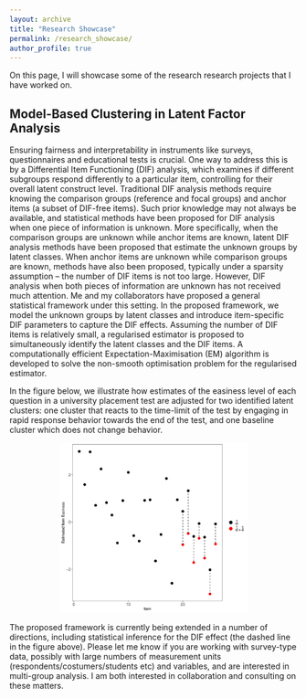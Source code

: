 ```yaml
---
layout: archive
title: "Research Showcase"
permalink: /research_showcase/
author_profile: true
---
```


On this page, I will showcase some of the research research projects that I have worked on.


## Model-Based Clustering in Latent Factor Analysis
Ensuring fairness and interpretability in instruments like surveys, questionnaires and educational tests is crucial. One way to address this is by a Differential Item Functioning (DIF) analysis, which examines if different subgroups respond differently to a particular item, controlling for their overall latent construct level. Traditional DIF analysis methods require knowing the comparison groups (reference and focal groups) and anchor items (a subset of DIF-free items). Such prior knowledge may not always be available, and statistical methods have been proposed for DIF analysis when one piece of information is unknown. More specifically, when the comparison groups are unknown while anchor items are known, latent DIF analysis methods have been proposed that estimate the unknown groups by latent classes. When anchor items are unknown while comparison groups are known, methods have also been proposed, typically under a sparsity assumption – the number of DIF items is not too large. However, DIF analysis when both pieces of information are unknown has not received much attention. Me and my collaborators have proposed a general statistical framework under this setting. In the proposed framework, we model the unknown groups by latent classes and introduce item-specific DIF parameters to capture the DIF effects. Assuming the number of DIF items is relatively small, a regularised estimator is proposed to simultaneously identify the latent classes and the DIF items. A computationally efficient Expectation-Maximisation (EM) algorithm is developed to solve the non-smooth optimisation problem for the regularised estimator. 

In the figure below, we illustrate how estimates of the easiness level of each question in a university placement test are adjusted for two identified latent clusters: one cluster that reacts to the time-limit of the test by engaging in rapid response behavior towards the end of the test, and one baseline cluster which does not change behavior.

<div style="text-align: center;">
    <img src="/images/Param_estimates.png" alt="Figure Description" style="width:65%;">
</div>

The proposed framework is currently being extended in a number of directions, including statistical inference for the DIF effect (the dashed line in the figure above). Please let me know if you are working with survey-type data, possibly with large numbers of measurement units (respondents/costumers/students etc) and variables, and are interested in multi-group analysis. I am both interested in collaboration and consulting on these matters.

